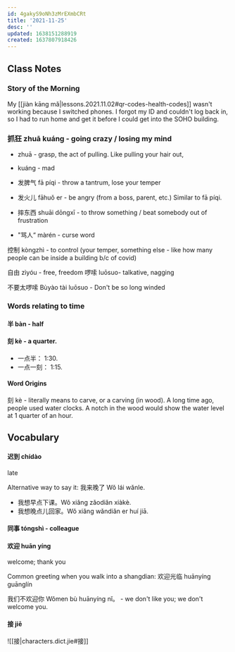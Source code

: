 ```yaml
---
id: 4gakyS9oNh3zMrEXmbCRt
title: '2021-11-25'
desc: ''
updated: 1638151288919
created: 1637807918426
---
```


## Class Notes

### Story of the Morning

My [[jiàn kāng mǎ|lessons.2021.11.02#qr-codes-health-codes]] wasn't working because I switched phones. I forgot my ID and couldn't log back in, so I had to run home and get it before I could get into the SOHO building.

### 抓狂 zhuā kuáng - going crazy / losing my mind 

- zhuā - grasp, the act of pulling. Like pulling your hair out, 
- kuáng - mad 

- 发脾气 fā píqi - throw a tantrum, lose your temper
- 发火儿 fāhuǒ er - be angry (from a boss, parent, etc.) Similar to fā píqi. 
- 摔东西 shuāi dōngxī  - to throw something / beat somebody out of frustration 
- "骂人“ màrén - curse word 

控制 kòngzhì - to control (your temper, something else - like how many people can be inside a building b/c of covid)

自由 zìyóu - free, freedom 
啰嗦 luōsuo- talkative, nagging

不要太啰嗦 Bùyào tài luōsuo - Don't be so long winded

### Words relating to time

#### 半 bàn - half
#### 刻 kè - a quarter.

- 一点半： 1:30.
- 一点一刻： 1:15.

#### Word Origins

刻 kè - literally means to carve, or a carving (in wood). A long time ago, people used water clocks. A notch in the wood would show the water level at 1 quarter of an hour.

## Vocabulary

#### 迟到 chídào
late

Alternative way to say it: 我来晚了 Wǒ lái wǎnle.

- 我想早点下课。Wǒ xiǎng zǎodiǎn xiàkè.
- 我想晚点儿回家。Wǒ xiǎng wǎndiǎn er huí jiā.

#### 同事 tóngshì - colleague

#### 欢迎 huān yíng 

welcome; thank you

Common greeting when you walk into a shangdian: 欢迎光临 huānyíng guānglín

我们不欢迎你 Wǒmen bù huānyíng nǐ。 - we don't like you; we don't welcome you. 

#### 接 jiē

![[接|characters.dict.jie#接]]

